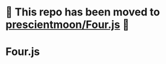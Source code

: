 # 🚧 This repo has been moved to [prescientmoon/Four.js](https://github.com/prescientmoon/Four.js) 🚧
# Four.js